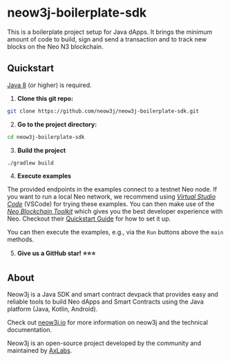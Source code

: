 # neow3j-boilerplate-sdk

This is a boilerplate project setup for Java dApps. It brings the minimum amount of code
to build, sign and send a transaction and to track new blocks on the Neo N3 blockchain.

## Quickstart

[Java 8](https://adoptium.net/) (or higher) is required.  

1. **Clone this git repo:**

```bash
git clone https://github.com/neow3j/neow3j-boilerplate-sdk.git
```

2. **Go to the project directory:**

```bash
cd neow3j-boilerplate-sdk
```

3. **Build the project**

```bash
./gradlew build
```

4. **Execute examples**

The provided endpoints in the examples connect to a testnet Neo node. If you want to run a local Neo
network, we recommend using  [*Virtual Studio Code*](https://code.visualstudio.com/) (VSCode) for trying
these examples. You can then make use of the [*Neo Blockchain
Toolkit*](https://marketplace.visualstudio.com/items?itemName=ngd-seattle.neo-blockchain-toolkit)
which gives you the best developer experience with Neo. Checkout their [Quickstart
Guide](https://github.com/neo-project/neo-blockchain-toolkit/blob/master/quickstart.md) for how
to set it up. 

You can then execute the examples, e.g., via the `Run` buttons above the `main` methods.

5. **Give us a GitHub star! :star::star::star:**

## About

Neow3j is a Java SDK and smart contract devpack that provides easy and reliable tools to build Neo
dApps and Smart Contracts using the Java platform (Java, Kotlin, Android).

Check out [neow3j.io](https://neow3j.io) for more information on neow3j and the technical
documentation.

Neow3j is an open-source project developed by the community and maintained by
[AxLabs](https://axlabs.com).
